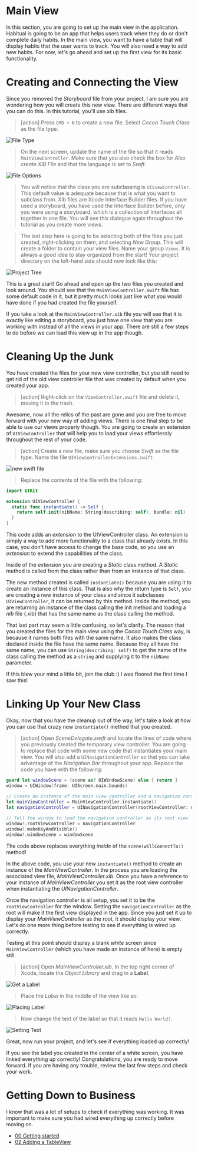 # Main View

In this section, you are going to set up the main view in the application. Habitual is going to be an app that helps users track when they do or don't complete daily habits. In the main view, you want to have a table that will display habits that the user wants to track. You will also need a way to add new habits. For now, let's go ahead and set up the first view for its basic functionality.

# Creating and Connecting the View

Since you removed the *Storyboard* file from your project, I am sure you are wondering how you will create this new view. There are different ways that you can do this. In this tutorial, you'll use xib files.

> [action] 
> Press `CMD + N` to create a new file. Select *Cocoa Touch Class* as the file type.

![File Type](./assets/file_type.png)

> On the next screen, update the name of the file so that it reads `MainViewController`. Make sure that you also check the box for *Also create XIB File* and that the language is set to *Swift*.

![File Options](./assets/file_options.png)

> You will notice that the class you are subclassing is `UIViewController`. This default value is adequate because that is what you want to subclass from. Xib files are Xcode Interface Builder files. If you have used a storyboard, you have used the Interface Builder before, only you were using a storyboard, which is a collection of Interfaces all together in one file. You will see this dialogue again throughout the tutorial as you create more views. 

> The last step here is going to be selecting both of the files you just created, right-clicking on them, and selecting *New Group*. This will create a folder to contain your view files. Name your group `Views`. It is always a good idea to stay organized from the start! Your project directory on the left-hand side should now look like this:

![Project Tree](./assets/project_tree.png)

This is a great start! Go ahead and open up the two files you created and look around. You should see that the `MainViewController.swift` file has some default code in it, but it pretty much looks just like what you would have done if you had created the file yourself.

If you take a look at the `MainViewController.xib` file you will see that it is exactly like editing a storyboard, you just have one view that you are working with instead of all the views in your app. There are still a few steps to do before we can load this view up in the app though.

# Cleaning Up the Junk

You have created the files for your new view controller, but you still need to get rid of the old
view controller file that was created by default when you created your app.

> [action]
> Right-click on the `ViewController.swift` file and delete it, moving it to the trash.

Awesome, now all the relics of the past are gone and you are free to move forward with your new way of adding views. There is one final step to be able to use our views properly though. You are going to create an extension of `UIViewController` that will help you to load your views effortlessly throughout the rest of your code.

> [action]
> Create a new file, make sure you choose *Swift* as the file type. Name the file `UIViewControllerExtensions.swift`

![new swift file](./assets/new_swift_file.png)

> Replace the contents of the file with the following:

```Swift
import UIKit

extension UIViewController {
  static func instantiate() -> Self {
    return self.init(nibName: String(describing: self), bundle: nil)
  }
}
```

This code adds an *extension* to the UIViewController class. An extension is simply a way to add more functionality to a class that already exists. In this case, you don't have access to change the base code, so you use an *extension* to extend the capabilities of the class.

Inside of the *extension* you are creating a *Static* class method. A *Static* method is called from the class rather than from an instance of that class.

The new method created is called `instantiate()` because you are using it to create an instance of this class. That is also why the return type is `Self`, you are creating a new instance of your class and since it subclasses `UIViewController`, it can be returned by this method. Inside the method, you are returning an instance of the class calling the init method and loading a *nib* file (.xib) that has the same name as the class calling the method.

That last part may seem a little confusing, so let's clarify. The reason that you created the files for the main view using the *Cocoa Touch Class* way, is because it names both files with the same name. It also makes the class declared inside the file have the same name. Because they all have the same name, you can use `String(describing: self)` to get the name of the class calling the method as a `string` and supplying it to the `nibName` parameter.

If this blew your mind a little bit, join the club :) I was floored the first time I saw this!

# Linking Up Your New Class

Okay, now that you have the cleanup out of the way, let's take a look at how you can use that crazy new `instantiate()` method that you created.

> [action]
> Open *SceneDelegate.swift* and locate the lines of code where you previously created the temporary view controller. You are going to replace that code with some new code that instantiates your main view. You will also add a `UINavigationController` so that you can take advantage of the *Navigation Bar* throughout your app. Replace the code you have with the following:

```Swift
guard let windowScene = (scene as? UIWindowScene) else { return }
window = UIWindow(frame: UIScreen.main.bounds)

// Create an instance of the main view controller and a navigation controller
let mainViewController = MainViewController.instantiate()
let navigationController = UINavigationController(rootViewController: mainViewController)
 
// Tell the window to load the navigation controller as its root view
window?.rootViewController = navigationController
window?.makeKeyAndVisible()
window?.windowScene = windowScene
```

The code above replaces everything *inside* of the `scene(willConnectTo:)` method!

In the above code, you use your new `instantiate()` method to create an instance of the *MainViewController*. In the process you are loading the associated view file, *MainViewController.xib*. Once you have a reference to your instance of *MainViewController* you set it as the root view controller when instantiating the *UINavigationController*.

Once the navigation controller is all setup, you set it to be the `rootViewController` for the window. Setting the `navigationController` as the root will make it the first view displayed in the app. Since you just set it up to display your *MainViewController* as the root, it should display your view. Let's do one more thing before testing to see if everything is wired up correctly.

Testing at this point should display a blank *white* screen since `MainViewController` (which you have made an instance of here) is empty still. 

> [action]
> Open *MainViewController.xib*. In the top right corner of Xcode, locate the *Object Library* and drag in a **Label**.

![Get a Label](./assets/object-pallet.png)

> Place the *Label* in the middle of the view like so:

![Placing Label](./assets/place_label.png)

> Now change the text of the label so that it reads `Hello World!`.

![Setting Text](./assets/set_text.png)

Great, now run your project, and let's see if everything loaded up correctly!

If you see the label you created in the center of a white screen, you have linked everything up correctly! Congratulations, you are ready to move forward. If you are having any trouble, review the last few steps and check your work. 

# Getting Down to Business

I know that was a lot of setups to check if everything was working. It was important to make sure you had wired everything up correctly before moving on.

- [00 Getting started](./00-Getting-Started/)
- [02 Adding a TableView](./02-Adding-a-Table-View/)
